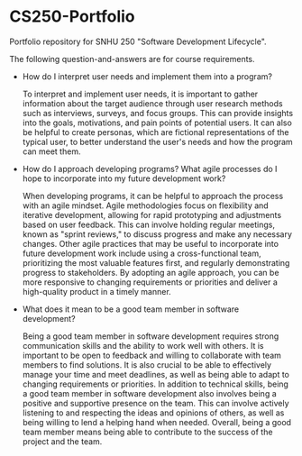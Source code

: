 # CS250-Portfolio

Portfolio repository for SNHU 250 "Software Development Lifecycle".

The following question-and-answers are for course requirements.

- How do I interpret user needs and implement them into a program?

  To interpret and implement user needs, it is important to gather information about the target audience through user research methods such as interviews, surveys, and focus groups. This can provide insights into the goals, motivations, and pain points of potential users. It can also be helpful to create personas, which are fictional representations of the typical user, to better understand the user's needs and how the program can meet them.

- How do I approach developing programs? What agile processes do I hope to incorporate into my future development work?

  When developing programs, it can be helpful to approach the process with an agile mindset. Agile methodologies focus on flexibility and iterative development, allowing for rapid prototyping and adjustments based on user feedback. This can involve holding regular meetings, known as "sprint reviews," to discuss progress and make any necessary changes.
  Other agile practices that may be useful to incorporate into future development work include using a cross-functional team, prioritizing the most valuable features first, and regularly demonstrating progress to stakeholders. By adopting an agile approach, you can be more responsive to changing requirements or priorities and deliver a high-quality product in a timely manner.

- What does it mean to be a good team member in software development?

  Being a good team member in software development requires strong communication skills and the ability to work well with others. It is important to be open to feedback and willing to collaborate with team members to find solutions. It is also crucial to be able to effectively manage your time and meet deadlines, as well as being able to adapt to changing requirements or priorities.
  In addition to technical skills, being a good team member in software development also involves being a positive and supportive presence on the team. This can involve actively listening to and respecting the ideas and opinions of others, as well as being willing to lend a helping hand when needed. Overall, being a good team member means being able to contribute to the success of the project and the team.
